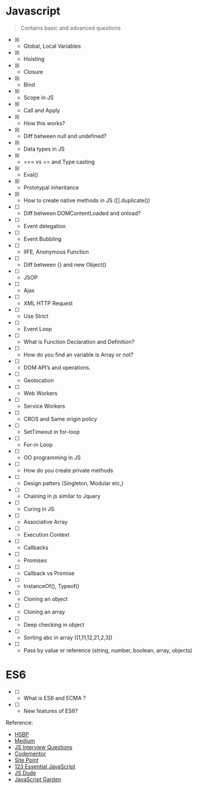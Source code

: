 # Javascript

> Contains basic and advanced questions

- [x] - Global, Local Variables
- [x] - Hoisting
- [x] - Closure
- [x] - Bind
- [x] - Scope in JS
- [x] - Call and Apply
- [x] - How this works?
- [x] - Diff between null and undefined?
- [x] - Data types in JS
- [x] - === vs == and Type casting
- [x] - Eval()
- [x] - Prototypal inheritance
- [x] - How to create native methods in JS ([].duplicate())
- [ ] - Diff between DOMContentLoaded and onload?
- [ ] - Event delegation
- [ ] - Event Bubbling
- [ ] - IIFE, Anonymous Function
- [ ] - Diff between {} and new Object()
- [ ] - JSOP
- [ ] - Ajax
- [ ] - XML HTTP Request
- [ ] - Use Strict
- [ ] - Event Loop
- [ ] - What is Function Declaration and Definition?
- [ ] - How do you find an variable is Array or not?
- [ ] - DOM API’s and operations.
- [ ] - Geolocation
- [ ] - Web Workers
- [ ] - Service Workers
- [ ] - CROS and Same origin policy
- [ ] - SetTimeout in for-loop
- [ ] - For-in Loop
- [ ] - OO programming in JS
- [ ] - How do you create private methods
- [ ] - Design patters (Singleton, Modular etc,)
- [ ] - Chaining in js similar to Jquery
- [ ] - Curing in JS
- [ ] - Associative Array
- [ ] - Execution Context
- [ ] - Callbacks
- [ ] - Promises
- [ ] - Callback vs Promise
- [ ] - InstanceOf(), Typeof()
- [ ] - Cloning an object
- [ ] - Cloning an array
- [ ] - Deep checking in object
- [ ] - Sorting abc in array ([1,11,12,21,2,3])
- [ ] - Pass by value or reference (string, number, boolean, array, objects)

# ES6

- [ ] - What is ES6 and ECMA ?
- [ ] - New features of ES6?

Reference:

- [H5BP](https://github.com/h5bp/Front-end-Developer-Interview-Questions#css-questions)
- [Medium](https://medium.com/javascript-scene/10-interview-questions-every-javascript-developer-should-know-6fa6bdf5ad95#.iybw0vavi)
- [JS Interview Questions](https://github.com/gokulkrishh/js-interview-questions)
- [Codementor](https://www.codementor.io/javascript/tutorial/21-essential-javascript-tech-interview-practice-questions-answers)
- [Site Point](https://www.sitepoint.com/5-javascript-interview-exercises/)
- [123 Essential JavaScript](https://github.com/nishant8BITS/123-Essential-JavaScript-Interview-Question)
- [JS Dude](http://www.thatjsdude.com/interview/js2.html)
- [JavaScript Garden](http://bonsaiden.github.io/JavaScript-Garden/)